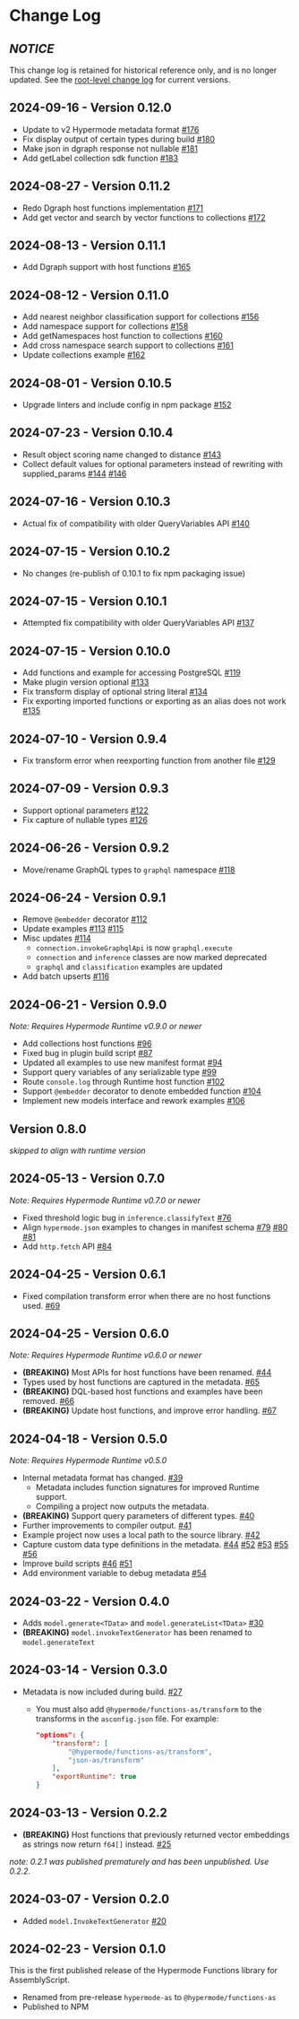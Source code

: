 # Change Log

## _NOTICE_

This change log is retained for historical reference only, and is no longer updated. See the
[root-level change log](../../CHANGELOG.md) for current versions.

## 2024-09-16 - Version 0.12.0

- Update to v2 Hypermode metadata format
  [#176](https://github.com/hypermodeinc/functions-as/pull/176)
- Fix display output of certain types during build
  [#180](https://github.com/hypermodeinc/functions-as/pull/180)
- Make json in dgraph response not nullable
  [#181](https://github.com/hypermodeinc/functions-as/pull/181)
- Add getLabel collection sdk function [#183](https://github.com/hypermodeinc/functions-as/pull/183)

## 2024-08-27 - Version 0.11.2

- Redo Dgraph host functions implementation
  [#171](https://github.com/hypermodeinc/functions-as/pull/171)
- Add get vector and search by vector functions to collections
  [#172](https://github.com/hypermodeinc/functions-as/pull/172)

## 2024-08-13 - Version 0.11.1

- Add Dgraph support with host functions
  [#165](https://github.com/hypermodeinc/functions-as/pull/165)

## 2024-08-12 - Version 0.11.0

- Add nearest neighbor classification support for collections
  [#156](https://github.com/hypermodeinc/functions-as/pull/156)
- Add namespace support for collections
  [#158](https://github.com/hypermodeinc/functions-as/pull/158)
- Add getNamespaces host function to collections
  [#160](https://github.com/hypermodeinc/functions-as/pull/160)
- Add cross namespace search support to collections
  [#161](https://github.com/hypermodeinc/functions-as/pull/161)
- Update collections example [#162](https://github.com/hypermodeinc/functions-as/pull/162)

## 2024-08-01 - Version 0.10.5

- Upgrade linters and include config in npm package
  [#152](https://github.com/hypermodeinc/functions-as/pull/152)

## 2024-07-23 - Version 0.10.4

- Result object scoring name changed to distance
  [#143](https://github.com/hypermodeinc/functions-as/pull/143)
- Collect default values for optional parameters instead of rewriting with supplied_params
  [#144](https://github.com/hypermodeinc/functions-as/pull/144)
  [#146](https://github.com/hypermodeinc/functions-as/pull/146)

## 2024-07-16 - Version 0.10.3

- Actual fix of compatibility with older QueryVariables API
  [#140](https://github.com/hypermodeinc/functions-as/pull/140)

## 2024-07-15 - Version 0.10.2

- No changes (re-publish of 0.10.1 to fix npm packaging issue)

## 2024-07-15 - Version 0.10.1

- Attempted fix compatibility with older QueryVariables API
  [#137](https://github.com/hypermodeinc/functions-as/pull/137)

## 2024-07-15 - Version 0.10.0

- Add functions and example for accessing PostgreSQL
  [#119](https://github.com/hypermodeinc/functions-as/pull/119)
- Make plugin version optional [#133](https://github.com/hypermodeinc/functions-as/pull/133)
- Fix transform display of optional string literal
  [#134](https://github.com/hypermodeinc/functions-as/pull/134)
- Fix exporting imported functions or exporting as an alias does not work
  [#135](https://github.com/hypermodeinc/functions-as/pull/135)

## 2024-07-10 - Version 0.9.4

- Fix transform error when reexporting function from another file
  [#129](https://github.com/hypermodeinc/functions-as/pull/129)

## 2024-07-09 - Version 0.9.3

- Support optional parameters [#122](https://github.com/hypermodeinc/functions-as/pull/122)
- Fix capture of nullable types [#126](https://github.com/hypermodeinc/functions-as/pull/126)

## 2024-06-26 - Version 0.9.2

- Move/rename GraphQL types to `graphql` namespace
  [#118](https://github.com/hypermodeinc/functions-as/pull/118)

## 2024-06-24 - Version 0.9.1

- Remove `@embedder` decorator [#112](https://github.com/hypermodeinc/functions-as/pull/112)
- Update examples [#113](https://github.com/hypermodeinc/functions-as/pull/113)
  [#115](https://github.com/hypermodeinc/functions-as/pull/115)
- Misc updates [#114](https://github.com/hypermodeinc/functions-as/pull/114)
  - `connection.invokeGraphqlApi` is now `graphql.execute`
  - `connection` and `inference` classes are now marked deprecated
  - `graphql` and `classification` examples are updated
- Add batch upserts [#116](https://github.com/hypermodeinc/functions-as/pull/116)

## 2024-06-21 - Version 0.9.0

_Note: Requires Hypermode Runtime v0.9.0 or newer_

- Add collections host functions [#96](https://github.com/hypermodeinc/functions-as/pull/96)
- Fixed bug in plugin build script [#87](https://github.com/gohypermode/functions-as/pull/87)
- Updated all examples to use new manifest format
  [#94](https://github.com/gohypermode/functions-as/pull/94)
- Support query variables of any serializable type
  [#99](https://github.com/gohypermode/functions-as/pull/99)
- Route `console.log` through Runtime host function
  [#102](https://github.com/gohypermode/functions-as/pull/102)
- Support `@embedder` decorator to denote embedded function
  [#104](https://github.com/hypermodeinc/functions-as/pull/104)
- Implement new models interface and rework examples
  [#106](https://github.com/hypermodeinc/functions-as/pull/106)

## Version 0.8.0

_skipped to align with runtime version_

## 2024-05-13 - Version 0.7.0

_Note: Requires Hypermode Runtime v0.7.0 or newer_

- Fixed threshold logic bug in `inference.classifyText`
  [#76](https://github.com/hypermodeinc/functions-as/pull/76)
- Align `hypermode.json` examples to changes in manifest schema
  [#79](https://github.com/hypermodeinc/functions-as/pull/79)
  [#80](https://github.com/hypermodeinc/functions-as/pull/80)
  [#81](https://github.com/hypermodeinc/functions-as/pull/81)
- Add `http.fetch` API [#84](https://github.com/hypermodeinc/functions-as/pull/84)

## 2024-04-25 - Version 0.6.1

- Fixed compilation transform error when there are no host functions used.
  [#69](https://github.com/hypermodeinc/functions-as/pull/69)

## 2024-04-25 - Version 0.6.0

_Note: Requires Hypermode Runtime v0.6.0 or newer_

- **(BREAKING)** Most APIs for host functions have been renamed.
  [#44](https://github.com/hypermodeinc/functions-as/pull/44)
- Types used by host functions are captured in the metadata.
  [#65](https://github.com/hypermodeinc/functions-as/pull/65)
- **(BREAKING)** DQL-based host functions and examples have been removed.
  [#66](https://github.com/hypermodeinc/functions-as/pull/66)
- **(BREAKING)** Update host functions, and improve error handling.
  [#67](https://github.com/hypermodeinc/functions-as/pull/67)

## 2024-04-18 - Version 0.5.0

_Note: Requires Hypermode Runtime v0.5.0_

- Internal metadata format has changed. [#39](https://github.com/hypermodeinc/functions-as/pull/39)
  - Metadata includes function signatures for improved Runtime support.
  - Compiling a project now outputs the metadata.
- **(BREAKING)** Support query parameters of different types.
  [#40](https://github.com/hypermodeinc/functions-as/pull/40)
- Further improvements to compiler output.
  [#41](https://github.com/hypermodeinc/functions-as/pull/41)
- Example project now uses a local path to the source library.
  [#42](https://github.com/hypermodeinc/functions-as/pull/42)
- Capture custom data type definitions in the metadata.
  [#44](https://github.com/hypermodeinc/functions-as/pull/44)
  [#52](https://github.com/hypermodeinc/functions-as/pull/52)
  [#53](https://github.com/hypermodeinc/functions-as/pull/53)
  [#55](https://github.com/hypermodeinc/functions-as/pull/55)
  [#56](https://github.com/hypermodeinc/functions-as/pull/56)
- Improve build scripts [#46](https://github.com/hypermodeinc/functions-as/pull/46)
  [#51](https://github.com/hypermodeinc/functions-as/pull/51)
- Add environment variable to debug metadata
  [#54](https://github.com/hypermodeinc/functions-as/pull/54)

## 2024-03-22 - Version 0.4.0

- Adds `model.generate<TData>` and `model.generateList<TData>`
  [#30](https://github.com/hypermodeinc/functions-as/pull/30)
- **(BREAKING)** `model.invokeTextGenerator` has been renamed to `model.generateText`

## 2024-03-14 - Version 0.3.0

- Metadata is now included during build. [#27](https://github.com/hypermodeinc/functions-as/pull/27)

  - You must also add `@hypermode/functions-as/transform` to the transforms in the `asconfig.json`
    file. For example:

    ```json
    "options": {
        "transform": [
            "@hypermode/functions-as/transform",
            "json-as/transform"
        ],
        "exportRuntime": true
    }
    ```

## 2024-03-13 - Version 0.2.2

- **(BREAKING)** Host functions that previously returned vector embeddings as strings now return
  `f64[]` instead. [#25](https://github.com/hypermodeinc/functions-as/pull/25)

_note: 0.2.1 was published prematurely and has been unpublished. Use 0.2.2._

## 2024-03-07 - Version 0.2.0

- Added `model.InvokeTextGenerator` [#20](https://github.com/hypermodeinc/functions-as/pull/20)

## 2024-02-23 - Version 0.1.0

This is the first published release of the Hypermode Functions library for AssemblyScript.

- Renamed from pre-release `hypermode-as` to `@hypermode/functions-as`
- Published to NPM
